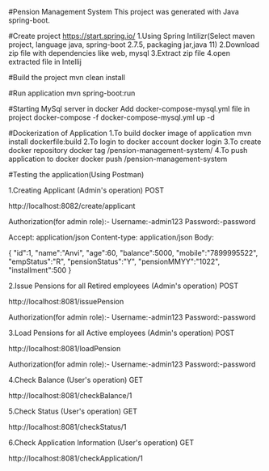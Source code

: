 #Pension Management System
This project was generated with Java spring-boot.


#Create project
https://start.spring.io/
1.Using Spring Intilizr(Select maven project, language java, spring-boot 2.7.5, packaging jar,java 11)
2.Download zip file with dependencies like web, mysql
3.Extract zip file
4.open extracted file in Intellij


#Build the project
mvn clean install


#Run application
mvn spring-boot:run


#Starting MySql server in docker 
Add docker-compose-mysql.yml file in project 
docker-compose -f docker-compose-mysql.yml up -d


#Dockerization of Application
1.To build docker image of application
mvn install dockerfile:build
2.To login to docker account
docker login
3.To create docker repository
docker tag <yourdockerID>/pension-management-system<yourdockerID>/<dockerreponame>
4.To push application to docker
docker push <yourdockerID>/pension-management-system

#Testing the application(Using Postman)

1.Creating Applicant (Admin's operation)
POST

http://localhost:8082/create/applicant

Authorization(for admin role):-
Username:-admin123
Password:-password

Accept: application/json Content-type: application/json Body:

{
"id":1,
"name":"Anvi",
"age":60,
"balance":5000,
"mobile":"7899995522",
"empStatus":"R",
"pensionStatus":"Y",
"pensionMMYY":"1022",
"installment":500
}

2.Issue Pensions for all Retired employees (Admin's operation)
POST

http://localhost:8081/issuePension

Authorization(for admin role):-
Username:-admin123
Password:-password

3.Load Pensions for all Active employees (Admin's operation)
POST

http://localhost:8081/loadPension

Authorization(for admin role):-
Username:-admin123
Password:-password

4.Check Balance (User's operation)
GET

http://localhost:8081/checkBalance/1

5.Check Status (User's operation)
GET

http://localhost:8081/checkStatus/1

6.Check Application Information (User's operation)
GET

http://localhost:8081/checkApplication/1




